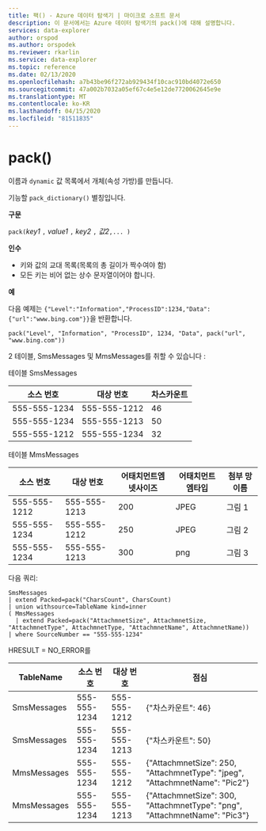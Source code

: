 ```yaml
---
title: 팩() - Azure 데이터 탐색기 | 마이크로 소프트 문서
description: 이 문서에서는 Azure 데이터 탐색기의 pack()에 대해 설명합니다.
services: data-explorer
author: orspod
ms.author: orspodek
ms.reviewer: rkarlin
ms.service: data-explorer
ms.topic: reference
ms.date: 02/13/2020
ms.openlocfilehash: a7b43be96f272ab929434f10cac910bd4072e650
ms.sourcegitcommit: 47a002b7032a05ef67c4e5e12de7720062645e9e
ms.translationtype: MT
ms.contentlocale: ko-KR
ms.lasthandoff: 04/15/2020
ms.locfileid: "81511835"
---
```

# <a name="pack"></a>pack()

이름과 `dynamic` 값 목록에서 개체(속성 가방)를 만듭니다.

기능할 `pack_dictionary()` 별칭입니다.

**구문**

`pack(`*key1* `,` *value1* `,` *key2* `,` *값2*`,... )`

**인수**

* 키와 값의 교대 목록(목록의 총 길이가 짝수여야 함)
* 모든 키는 비어 없는 상수 문자열이어야 합니다.

**예**

다음 예제는 `{"Level":"Information","ProcessID":1234,"Data":{"url":"www.bing.com"}}`을 반환합니다.

```kusto
pack("Level", "Information", "ProcessID", 1234, "Data", pack("url", "www.bing.com"))
```

2 테이블, SmsMessages 및 MmsMessages를 취할 수 있습니다 :

테이블 SmsMessages 

|소스 번호 |대상 번호| 차스카운트
|---|---|---
|555-555-1234 |555-555-1212 | 46 
|555-555-1234 |555-555-1213 | 50 
|555-555-1212 |555-555-1234 | 32 

테이블 MmsMessages 

|소스 번호 |대상 번호| 어태치먼트엠넷사이즈 | 어태치먼트엠타입 | 첨부 망 이름
|---|---|---|---|---
|555-555-1212 |555-555-1213 | 200 | JPEG | 그림 1
|555-555-1234 |555-555-1212 | 250 | JPEG | 그림 2
|555-555-1234 |555-555-1213 | 300 | png | 그림 3

다음 쿼리:
```kusto
SmsMessages 
| extend Packed=pack("CharsCount", CharsCount) 
| union withsource=TableName kind=inner 
( MmsMessages 
  | extend Packed=pack("AttachmnetSize", AttachmnetSize, "AttachmnetType", AttachmnetType, "AttachmnetName", AttachmnetName))
| where SourceNumber == "555-555-1234"
``` 

HRESULT = NO_ERROR를

|TableName |소스 번호 |대상 번호 | 점심
|---|---|---|---
|SmsMessages|555-555-1234 |555-555-1212 | {"차스카운트": 46}
|SmsMessages|555-555-1234 |555-555-1213 | {"차스카운트": 50}
|MmsMessages|555-555-1234 |555-555-1212 | {"AttachmnetSize": 250, "AttachmnetType": "jpeg", "AttachmnetName": "Pic2"}
|MmsMessages|555-555-1234 |555-555-1213 | {"AttachmnetSize": 300, "AttachmnetType": "png", "AttachmnetName": "Pic3"}
